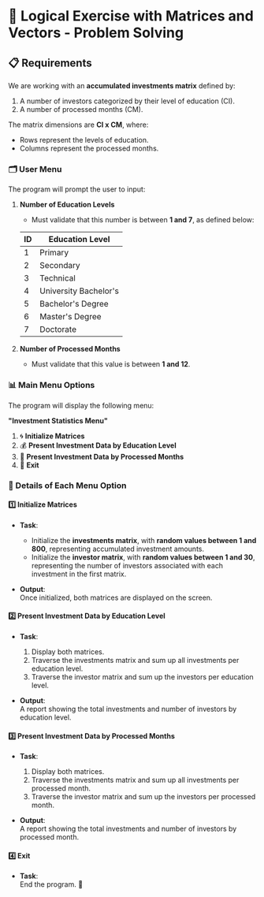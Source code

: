 # 🧮 Logical Exercise with Matrices and Vectors - Problem Solving

## 📋 Requirements

We are working with an **accumulated investments matrix** defined by:
1. A number of investors categorized by their level of education (CI).
2. A number of processed months (CM).

The matrix dimensions are **CI x CM**, where:
- Rows represent the levels of education.
- Columns represent the processed months.

### 🗂️ User Menu

The program will prompt the user to input:

1. **Number of Education Levels**  
   - Must validate that this number is between **1 and 7**, as defined below:

   | ID  | Education Level          |
   |------|--------------------------|
   | 1    | Primary                  |
   | 2    | Secondary                |
   | 3    | Technical                |
   | 4    | University Bachelor's    |
   | 5    | Bachelor's Degree        |
   | 6    | Master's Degree          |
   | 7    | Doctorate                |

2. **Number of Processed Months**  
   - Must validate that this value is between **1 and 12**.

### 📊 Main Menu Options

The program will display the following menu:

**"Investment Statistics Menu"**

1. 🌀 **Initialize Matrices**  
2. 💰 **Present Investment Data by Education Level**  
3. 📅 **Present Investment Data by Processed Months**  
4. 🚪 **Exit**  



### 📌 Details of Each Menu Option

#### 1️⃣ **Initialize Matrices**
- **Task**:  
  - Initialize the **investments matrix**, with **random values between 1 and 800**, representing accumulated investment amounts.
  - Initialize the **investor matrix**, with **random values between 1 and 30**, representing the number of investors associated with each investment in the first matrix.

- **Output**:  
  Once initialized, both matrices are displayed on the screen.



#### 2️⃣ **Present Investment Data by Education Level**
- **Task**:
  1. Display both matrices.
  2. Traverse the investments matrix and sum up all investments per education level.
  3. Traverse the investor matrix and sum up the investors per education level.

- **Output**:  
  A report showing the total investments and number of investors by education level.



#### 3️⃣ **Present Investment Data by Processed Months**
- **Task**:
  1. Display both matrices.
  2. Traverse the investments matrix and sum up all investments per processed month.
  3. Traverse the investor matrix and sum up the investors per processed month.

- **Output**:  
  A report showing the total investments and number of investors by processed month.



#### 4️⃣ **Exit**
- **Task**:  
  End the program. 👋